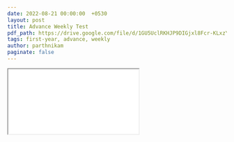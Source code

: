 ```yaml
---
date: 2022-08-21 00:00:00  +0530
layout: post
title: Advance Weekly Test
pdf_path: https://drive.google.com/file/d/1GU5UclRKHJP9DIGjxl8Fcr-KLxzYQMez/preview?usp=drive_link
tags: first-year, advance, weekly
author: parthnikam
paginate: false
---
```


<iframe class="embed-pdf" src="{{ page.pdf_path }}#toolbar=0" seamless="seamless" scrolling="no" style="overflow:hidden"></iframe>
